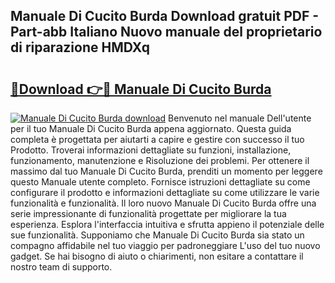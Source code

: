 ## Manuale Di Cucito Burda Download gratuit PDF - Part-abb Italiano Nuovo manuale del proprietario di riparazione HMDXq

# <h2><a href="http://dfc3rwa.blite.top/?on=Manuale+Di+Cucito+Burda">🔗Download 👉🔴 Manuale Di Cucito Burda</a></h2>

[![Manuale Di Cucito Burda download](https://i.imgur.com/lujVjoI.png)](http://dfc3rwa.blite.top/?on=Manuale+Di+Cucito+Burda)
Benvenuto nel manuale Dell'utente per il tuo Manuale Di Cucito Burda appena aggiornato. Questa guida completa è progettata per aiutarti a capire e gestire con successo il tuo Prodotto. Troverai informazioni dettagliate su funzioni, installazione, funzionamento, manutenzione e Risoluzione dei problemi. Per ottenere il massimo dal tuo Manuale Di Cucito Burda, prenditi un momento per leggere questo Manuale utente completo. Fornisce istruzioni dettagliate su come configurare il prodotto e informazioni dettagliate su come utilizzare le varie funzionalità e funzionalità. Il loro nuovo Manuale Di Cucito Burda offre una serie impressionante di funzionalità progettate per migliorare la tua esperienza. Esplora l'interfaccia intuitiva e sfrutta appieno il potenziale delle sue funzionalità. Supponiamo che Manuale Di Cucito Burda sia stato un compagno affidabile nel tuo viaggio per padroneggiare L'uso del tuo nuovo gadget. Se hai bisogno di aiuto o chiarimenti, non esitare a contattare il nostro team di supporto.
